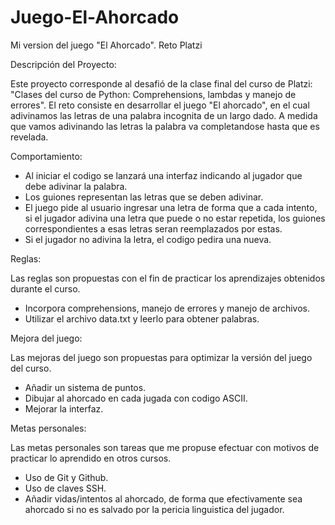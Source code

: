 # Juego-El-Ahorcado
Mi version del juego "El Ahorcado". Reto Platzi

Descripción del Proyecto:

Este proyecto corresponde al desafió de la clase final del curso de Platzi: "Clases del curso de Python: Comprehensions, lambdas y manejo de errores". El reto consiste en desarrollar el juego "El ahorcado", en el cual adivinamos las letras de una palabra incognita de un largo dado. A medida que vamos adivinando las letras la palabra va completandose hasta que es revelada.

Comportamiento:

- Al iniciar el codigo se lanzará una interfaz indicando al jugador que debe adivinar la palabra. 
- Los guiones representan las letras que se deben adivinar.
- El juego pide al usuario ingresar una letra de forma que a cada intento, si el jugador adivina una letra que puede o no estar repetida, los guiones correspondientes a esas     letras seran reemplazados por estas.
- Si el jugador no adivina la letra, el codigo pedira una nueva.

Reglas:

Las reglas son propuestas con el fin de practicar los aprendizajes obtenidos durante el curso.
- Incorpora comprehensions, manejo de errores y manejo de archivos.
- Utilizar el archivo data.txt y leerlo para obtener palabras.

Mejora del juego:

Las mejoras del juego son propuestas para optimizar la versión del juego del curso.
- Añadir un sistema de puntos.
- Dibujar al ahorcado en cada jugada con codigo ASCII.
- Mejorar la interfaz.

Metas personales:

Las metas personales son tareas que me propuse efectuar con motivos de practicar lo aprendido en otros cursos.
- Uso de Git y Github.
- Uso de claves SSH.
- Añadir vidas/intentos al ahorcado, de forma que efectivamente sea ahorcado si no es salvado por la pericia linguistica del jugador.
